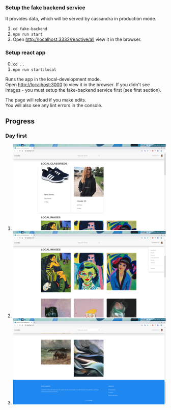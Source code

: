 ### Setup the fake backend service
It provides data, which will be served by cassandra in production mode.
1. `cd fake-backend`
2. `npm run start`
3. Open [http://localhost:3333/reactive/all](http://localhost:3333/reactive/all) view it in the browser.

### Setup react app
0. `cd ..`
1. `npm run start:local`

Runs the app in the local-development mode.<br />
Open [http://localhost:3000](http://localhost:3000) to view it in the browser. If you didn't see images - you must setup the fake-backend service first (see first section).

The page will reload if you make edits.<br />
You will also see any lint errors in the console.

## Progress
### Day first
1. ![first day](./screenshots/21-05-2020-1.png "First day")
1. ![first day](./screenshots/21-05-2020-2.png "First day")
1. ![first day](./screenshots/21-05-2020-3.png "First day")

